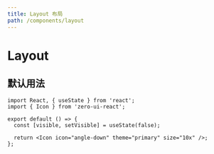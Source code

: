 ```yaml
---
title: Layout 布局
path: /components/layout
---
```


# Layout

## 默认用法

```tsx
import React, { useState } from 'react';
import { Icon } from 'zero-ui-react';

export default () => {
  const [visible, setVisible] = useState(false);

  return <Icon icon="angle-down" theme="primary" size="10x" />;
};
```

<API></API>
